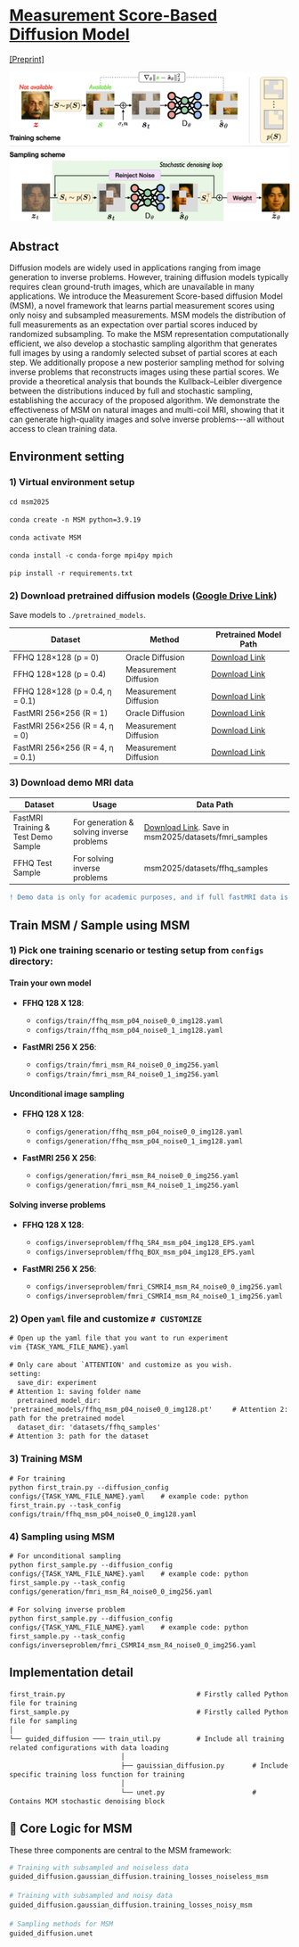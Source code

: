 # [Measurement Score-Based Diffusion Model](https://arxiv.org/abs/2505.11853)

[[Preprint]](https://arxiv.org/abs/2505.11853)

![cover-img](./figures/cover.png)

## Abstract
Diffusion models are widely used in applications ranging from image generation to inverse problems. However, training diffusion models typically requires clean ground-truth images, which are unavailable in many applications. We introduce the Measurement Score-based diffusion Model (MSM), a novel framework that learns partial measurement scores using only noisy and subsampled measurements. MSM models the distribution of full measurements as an expectation over partial scores induced by randomized subsampling. To make the MSM representation computationally efficient, we also develop a stochastic sampling algorithm that generates full images by using a randomly selected subset of partial scores at each step. We additionally propose a new posterior sampling method for solving inverse problems that reconstructs images using these partial scores. We provide a theoretical analysis that bounds the Kullback–Leibler divergence between the distributions induced by full and stochastic sampling, establishing the accuracy of the proposed algorithm. We demonstrate the effectiveness of MSM on natural images and multi-coil MRI, showing that it can generate high-quality images and solve inverse problems---all without access to clean training data.

## Environment setting

### 1) Virtual environment setup
```
cd msm2025

conda create -n MSM python=3.9.19

conda activate MSM

conda install -c conda-forge mpi4py mpich

pip install -r requirements.txt
```

### 2) Download pretrained diffusion models ([Google Drive Link](https://drive.google.com/drive/u/1/folders/1hcS15aBcUSCJRKt4frr1ZI2E-_VkvzW-))

Save models to `./pretrained_models`.

| Dataset                           | Method                 | Pretrained Model Path                        |
|-----------------------------------|-------------------------|----------------------------------------------|
| FFHQ 128×128 (p = 0)              | Oracle Diffusion        | [Download Link](https://drive.google.com/file/d/1UcahMjVwcK7JKgHjOglGTnaCurCX44po/view?usp=sharing) |
| FFHQ 128×128 (p = 0.4)            | Measurement Diffusion   | [Download Link](https://drive.google.com/file/d/1eP96qKceUnENsR8B1PWKzlcio7TE9YtQ/view?usp=sharing) |
| FFHQ 128×128 (p = 0.4, η = 0.1)   | Measurement Diffusion   | [Download Link](https://drive.google.com/file/d/1mY_1cMie51LBJBZ-EDCVxjS-H8apgzOo/view?usp=sharing) |
| FastMRI 256×256 (R = 1)           | Oracle Diffusion        | [Download Link](https://drive.google.com/file/d/1UOSic2U-AIw_5pp_aNtdi6SnnMsJRKRW/view?usp=sharing) |
| FastMRI 256×256 (R = 4, η = 0)    | Measurement Diffusion   | [Download Link](https://drive.google.com/file/d/1z3whbmiY3mde-QU5WZlxZHSmuyZI-32U/view?usp=sharing) |
| FastMRI 256×256 (R = 4, η = 0.1)  | Measurement Diffusion   | [Download Link](https://drive.google.com/file/d/1kayX3-BeYcmVzqgDbBRDwcd0e7J_HDip/view?usp=sharing) |



### 3) Download demo MRI data

| Dataset                           | Usage                        | Data Path                        |
|-----------------------------------|------------------------------|----------------------------------------------|
| FastMRI Training & Test Demo Sample    | For generation & solving inverse problems               | [Download Link](https://drive.google.com/drive/u/1/folders/13tohHufSniLRvsO_Yc7CFFM4lzH3KTT-). Save in msm2025/datasets/fmri_samples |
| FFHQ Test Sample                  | For solving inverse problems | msm2025/datasets/ffhq_samples|

```diff
! Demo data is only for academic purposes, and if full fastMRI data is needed, please refer https://fastmri.med.nyu.edu/
```

## Train MSM / Sample using MSM

### 1) Pick one training scenario or testing setup from `configs` directory:

#### Train your own model

- **FFHQ 128 X 128**:
  - `configs/train/ffhq_msm_p04_noise0_0_img128.yaml`
  - `configs/train/ffhq_msm_p04_noise0_1_img128.yaml`

- **FastMRI 256 X 256**:
  - `configs/train/fmri_msm_R4_noise0_0_img256.yaml`
  - `configs/train/fmri_msm_R4_noise0_1_img256.yaml`

#### Unconditional image sampling

- **FFHQ 128 X 128**:
  - `configs/generation/ffhq_msm_p04_noise0_0_img128.yaml`
  - `configs/generation/ffhq_msm_p04_noise0_1_img128.yaml`

- **FastMRI 256 X 256**:
  - `configs/generation/fmri_msm_R4_noise0_0_img256.yaml`
  - `configs/generation/fmri_msm_R4_noise0_1_img256.yaml`

#### Solving inverse problems

- **FFHQ 128 X 128**:
  - `configs/inverseproblem/ffhq_SR4_msm_p04_img128_EPS.yaml`
  - `configs/inverseproblem/ffhq_BOX_msm_p04_img128_EPS.yaml`

- **FastMRI 256 X 256**:
  - `configs/inverseproblem/fmri_CSMRI4_msm_R4_noise0_0_img256.yaml`
  - `configs/inverseproblem/fmri_CSMRI4_msm_R4_noise0_1_img256.yaml`

### 2) Open `yaml` file and customize `# CUSTOMIZE`

```
# Open up the yaml file that you want to run experiment
vim {TASK_YAML_FILE_NAME}.yaml

# Only care about `ATTENTION' and customize as you wish.
setting:
  save_dir: experiment                                                          # Attention 1: saving folder name
  pretrained_model_dir: 'pretrained_models/ffhq_msm_p04_noise0_0_img128.pt'     # Attention 2: path for the pretrained model
  dataset_dir: 'datasets/ffhq_samples'                                          # Attention 3: path for the dataset 
```

### 3) Training MSM
```
# For training
python first_train.py --diffusion_config configs/{TASK_YAML_FILE_NAME}.yaml    # example code: python first_train.py --task_config configs/train/ffhq_msm_p04_noise0_0_img128.yaml
```

### 4) Sampling using MSM
```
# For unconditional sampling
python first_sample.py --diffusion_config configs/{TASK_YAML_FILE_NAME}.yaml    # example code: python first_sample.py --task_config configs/generation/fmri_msm_R4_noise0_0_img256.yaml

# For solving inverse problem
python first_sample.py --diffusion_config configs/{TASK_YAML_FILE_NAME}.yaml    # example code: python first_sample.py --task_config configs/inverseproblem/fmri_CSMRI4_msm_R4_noise0_0_img256.yaml
```

## Implementation detail

```
first_train.py                                 # Firstly called Python file for training
first_sample.py                                # Firstly called Python file for sampling
│   
└── guided_diffusion ─── train_util.py         # Include all training related configurations with data loading
							│   
							├── gauissian_diffusion.py       # Include specific training loss function for training
							│   
							└── unet.py                      # Contains MCM stochastic denoising block
```

## 🔑 Core Logic for MSM

These three components are central to the MSM framework:

```python
# Training with subsampled and noiseless data
guided_diffusion.gaussian_diffusion.training_losses_noiseless_msm

# Training with subsampled and noisy data
guided_diffusion.gaussian_diffusion.training_losses_noisy_msm

# Sampling methods for MSM
guided_diffusion.unet
```
